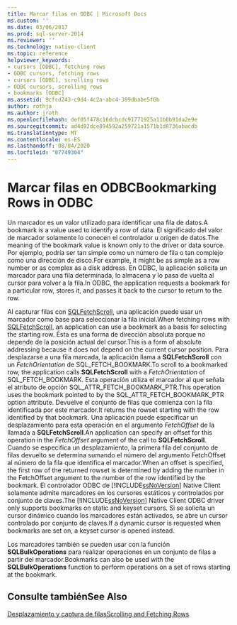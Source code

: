 ```yaml
---
title: Marcar filas en ODBC | Microsoft Docs
ms.custom: ''
ms.date: 03/06/2017
ms.prod: sql-server-2014
ms.reviewer: ''
ms.technology: native-client
ms.topic: reference
helpviewer_keywords:
- cursors [ODBC], fetching rows
- ODBC cursors, fetching rows
- cursors [ODBC], scrolling rows
- ODBC cursors, scrolling rows
- bookmarks [ODBC]
ms.assetid: 9cfcd243-c9d4-4c2a-abc4-399dbabe5f6b
author: rothja
ms.author: jroth
ms.openlocfilehash: def05f478c16dcbcdc91771925a11b0b91da2e9e
ms.sourcegitcommit: ad4d92dce894592a259721a1571b1d8736abacdb
ms.translationtype: MT
ms.contentlocale: es-ES
ms.lasthandoff: 08/04/2020
ms.locfileid: "87749304"
---
```

# <a name="bookmarking-rows-in-odbc"></a><span data-ttu-id="7fc9b-102">Marcar filas en ODBC</span><span class="sxs-lookup"><span data-stu-id="7fc9b-102">Bookmarking Rows in ODBC</span></span>
  <span data-ttu-id="7fc9b-103">Un marcador es un valor utilizado para identificar una fila de datos.</span><span class="sxs-lookup"><span data-stu-id="7fc9b-103">A bookmark is a value used to identify a row of data.</span></span> <span data-ttu-id="7fc9b-104">El significado del valor de marcador solamente lo conocen el controlador u origen de datos.</span><span class="sxs-lookup"><span data-stu-id="7fc9b-104">The meaning of the bookmark value is known only to the driver or data source.</span></span> <span data-ttu-id="7fc9b-105">Por ejemplo, podría ser tan simple como un número de fila o tan complejo como una dirección de disco.</span><span class="sxs-lookup"><span data-stu-id="7fc9b-105">For example, it might be as simple as a row number or as complex as a disk address.</span></span> <span data-ttu-id="7fc9b-106">En ODBC, la aplicación solicita un marcador para una fila determinada, lo almacena y lo pasa de vuelta al cursor para volver a la fila.</span><span class="sxs-lookup"><span data-stu-id="7fc9b-106">In ODBC, the application requests a bookmark for a particular row, stores it, and passes it back to the cursor to return to the row.</span></span>  
  
 <span data-ttu-id="7fc9b-107">Al capturar filas con [SQLFetchScroll](../native-client-odbc-api/sqlfetchscroll.md), una aplicación puede usar un marcador como base para seleccionar la fila inicial.</span><span class="sxs-lookup"><span data-stu-id="7fc9b-107">When fetching rows with [SQLFetchScroll](../native-client-odbc-api/sqlfetchscroll.md), an application can use a bookmark as a basis for selecting the starting row.</span></span> <span data-ttu-id="7fc9b-108">Ésta es una forma de dirección absoluta porque no depende de la posición actual del cursor.</span><span class="sxs-lookup"><span data-stu-id="7fc9b-108">This is a form of absolute addressing because it does not depend on the current cursor position.</span></span> <span data-ttu-id="7fc9b-109">Para desplazarse a una fila marcada, la aplicación llama a **SQLFetchScroll** con un *FetchOrientation* de SQL_FETCH_BOOKMARK.</span><span class="sxs-lookup"><span data-stu-id="7fc9b-109">To scroll to a bookmarked row, the application calls **SQLFetchScroll** with a *FetchOrientation* of SQL_FETCH_BOOKMARK.</span></span> <span data-ttu-id="7fc9b-110">Esta operación utiliza el marcador al que señala el atributo de opción SQL_ATTR_FETCH_BOOKMARK_PTR.</span><span class="sxs-lookup"><span data-stu-id="7fc9b-110">This operation uses the bookmark pointed to by the SQL_ATTR_FETCH_BOOKMARK_PTR option attribute.</span></span> <span data-ttu-id="7fc9b-111">Devuelve el conjunto de filas que comienza con la fila identificada por este marcador.</span><span class="sxs-lookup"><span data-stu-id="7fc9b-111">It returns the rowset starting with the row identified by that bookmark.</span></span> <span data-ttu-id="7fc9b-112">Una aplicación puede especificar un desplazamiento para esta operación en el argumento *FetchOffset* de la llamada a **SQLFetchScroll**.</span><span class="sxs-lookup"><span data-stu-id="7fc9b-112">An application can specify an offset for this operation in the *FetchOffset* argument of the call to **SQLFetchScroll**.</span></span> <span data-ttu-id="7fc9b-113">Cuando se especifica un desplazamiento, la primera fila del conjunto de filas devuelto se determina sumando el número del argumento FetchOffset al número de la fila que identifica el marcador.</span><span class="sxs-lookup"><span data-stu-id="7fc9b-113">When an offset is specified, the first row of the returned rowset is determined by adding the number in the FetchOffset argument to the number of the row identified by the bookmark.</span></span> <span data-ttu-id="7fc9b-114">El controlador ODBC de [!INCLUDE[ssNoVersion](../../includes/ssnoversion-md.md)] Native Client solamente admite marcadores en los cursores estáticos y controlados por conjunto de claves.</span><span class="sxs-lookup"><span data-stu-id="7fc9b-114">The [!INCLUDE[ssNoVersion](../../includes/ssnoversion-md.md)] Native Client ODBC driver only supports bookmarks on static and keyset cursors.</span></span> <span data-ttu-id="7fc9b-115">Si se solicita un cursor dinámico cuando los marcadores están activados, se abre un cursor controlado por conjunto de claves.</span><span class="sxs-lookup"><span data-stu-id="7fc9b-115">If a dynamic cursor is requested when bookmarks are set on, a keyset cursor is opened instead.</span></span>  
  
 <span data-ttu-id="7fc9b-116">Los marcadores también se pueden usar con la función **SQLBulkOperations** para realizar operaciones en un conjunto de filas a partir del marcador.</span><span class="sxs-lookup"><span data-stu-id="7fc9b-116">Bookmarks can also be used with the **SQLBulkOperations** function to perform operations on a set of rows starting at the bookmark.</span></span>  
  
## <a name="see-also"></a><span data-ttu-id="7fc9b-117">Consulte también</span><span class="sxs-lookup"><span data-stu-id="7fc9b-117">See Also</span></span>  
 [<span data-ttu-id="7fc9b-118">Desplazamiento y captura de filas</span><span class="sxs-lookup"><span data-stu-id="7fc9b-118">Scrolling and Fetching Rows</span></span>](../native-client-ole-db-rowsets/fetching-rows.md)  
  
  

